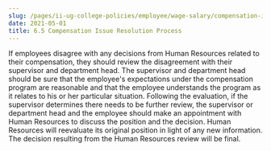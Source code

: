 ```yaml
---
slug: /pages/ii-ug-college-policies/employee/wage-salary/compensation-issue-resolution-process
date: 2021-05-01
title: 6.5 Compensation Issue Resolution Process
---
```

If employees disagree with any decisions from Human Resources related to their compensation, they should review the disagreement with their supervisor and department head. The supervisor and department head should be sure that the employee's expectations under the compensation program are reasonable and that the employee understands the program as it relates to his or her particular situation. Following the evaluation, if the supervisor determines there needs to be further review, the supervisor or department head and the employee should make an appointment with Human Resources to discuss the position and the decision. Human Resources will reevaluate its original position in light of any new information. The decision resulting from the Human Resources review will be final.